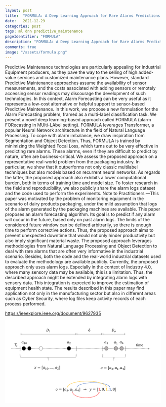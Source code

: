 ```yaml
---
layout: post
title:  "FORMULA: A Deep Learning Approach for Rare Alarms Predictions in Industrial Equipment"
date:   2021-12-29
categories: post
tags: ml dnn predictive_maintenance
pageIdentifier: "FORMULA"
description: "FORMULA: A Deep Learning Approach for Rare Alarms Predictions in Industrial Equipment"
comments: true
image: "/assets/formula.png"
---
```

Predictive Maintenance technologies are particularly appealing for Industrial Equipment producers, as they pave the way to the selling of high added-value services and customized maintenance plans. However, standard Predictive Maintenance approaches assume the availability of sensor measurements, and the costs associated with adding sensors or remotely accessing sensor readings may discourage the development of such technologies. In this context, Alarm Forecasting can be very useful as it represents a low-cost alternative or helpful support to sensor-based Predictive Maintenance. In this work, we propose a new formulation for the Alarm Forecasting problem, framed as a multi-label classification task. We present a novel deep learning-based approach called FORMULA (alarm FORecasting in MUlti-LAbel setting). FORMULA leverages Transformer, a popular Neural Network architecture in the field of Natural Language Processing. To cope with alarm imbalance, we draw inspiration from Segmentation and Object Detection. Thus, FORMULA is trained by minimizing the Weighted Focal Loss, which turns out to be very effective in predicting rare alarms. These alarms, even if they are difficult to predict by nature, often are business-critical. We assess the proposed approach on a representative real-world problem from the packaging industry. In particular, we show that it outperforms not only classic multilabel techniques but also models based on recurrent neural networks. As regards the latter, the proposed approach also exhibits a lower computational burden, both in terms of training time and model size. To foster research in the field and reproducibility, we also publicly share the alarm logs dataset and the code used to perform the experiments. Note to Practitioners —This paper was motivated by the problem of monitoring equipment in the scenario of dairy products packaging, under the mild assumption that logs of the alarm generated by the packaging machines are available. This paper proposes an alarm forecasting algorithm. Its goal is to predict if any alarm will occur in the future, based only on past alarm logs. The limits of the considered future window can be defined arbitrarily, so there is enough time to perform corrective actions. Thus, the proposed approach aims to prevent unexpected downtime that would not only hinder productivity but also imply significant material waste. The proposed approach leverages methodologies from Natural Language Processing and Object Detection to deal with rare alarms that are often very informative in the industrial scenario. Besides, both the code and the real-world industrial datasets used to evaluate the methodology are available publicly. Currently, the proposed approach only uses alarm logs. Especially in the context of Industry 4.0, where many sensory data may be available, this is a limitation. Thus, the described approach might be extended by integrating alarm logs with sensory data. This integration is expected to improve the estimation of equipment health state. The results described in this paper may find application not only in the manufacturing sector but also in different areas such as Cyber Security, where log files keep activity records of each process performed.

<https://ieeexplore.ieee.org/document/9627935>

[![FORMULA: A Deep Learning Approach for Rare Alarms Predictions in Industrial Equipment](/assets/formula.png)](https://ieeexplore.ieee.org/document/9627935)
